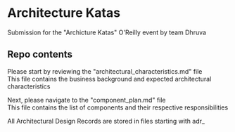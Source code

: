 # Architecture Katas

Submission for the "Archicture Katas" O'Reilly event by team Dhruva

## Repo contents

Please start by reviewing the "architectural_characteristics.md" file  
This file contains the business background and expected architectural characteristics

Next, please navigate to the "component_plan.md" file  
This file contains the list of components and their respective responsibilities

All Architectural Design Records are stored in files starting with adr_

